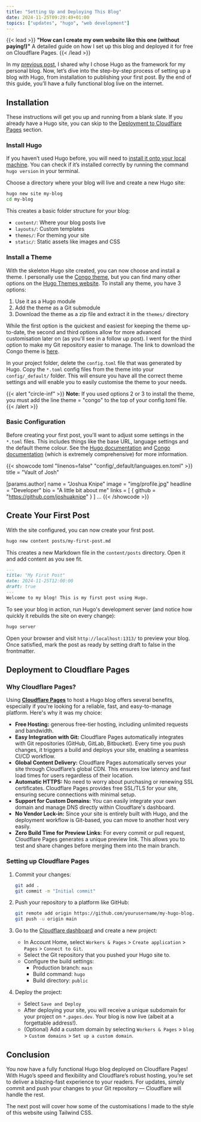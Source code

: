 ```yaml
---
title: "Setting Up and Deploying This Blog"
date: 2024-11-25T09:29:49+01:00
topics: ["updates", "hugo", "web development"]
---
```


{{< lead >}}
**"How can I create my own website like this one (without paying!)"** A detailed guide on how I set up this blog and deployed it for free on Cloudflare Pages.
{{< /lead >}}

In my [previous post](/blog/why-i-built-this-blog-with-hugo/), I shared why I chose Hugo as the framework for my personal blog. Now, let’s dive into the step-by-step process of setting up a blog with Hugo, from installation to publishing your first post. By the end of this guide, you’ll have a fully functional blog live on the internet.

## Installation

These instructions will get you up and running from a blank slate. If you already have a Hugo site, you can skip to the [Deployment to Cloudflare Pages](#deployment-to-cloudflare-pages) section.

### Install Hugo

If you haven’t used Hugo before, you will need to [install it onto your local machine](https://gohugo.io/getting-started/installing/). You can check if it’s installed correctly by running the command `hugo version` in your terminal.

Choose a directory where your blog will live and create a new Hugo site:
```bash
hugo new site my-blog
cd my-blog
```

This creates a basic folder structure for your blog:
- `content/`: Where your blog posts live
- `layouts/`: Custom templates
- `themes/`: For theming your site
- `static/`: Static assets like images and CSS

### Install a Theme

With the skeleton Hugo site created, you can now choose and install a theme. I personally use the [Congo theme](https://jpanther.github.io/congo/), but you can find many other options on the [Hugo Themes website](https://themes.gohugo.io/).
To install any theme, you have 3 options:
1. Use it as a Hugo module
2. Add the theme as a Git submodule
3. Download the theme as a zip file and extract it in the `themes/` directory

While the first option is the quickest and easiest for keeping the theme up-to-date, the second and third options allow for more advanced customisation later on (as you'll see in a follow up post). I went for the third option to make my Git repository easier to manage. The link to download the Congo theme is [here](https://github.com/jpanther/congo/releases/tag/v2.9.0).

In your project folder, delete the `config.toml` file that was generated by Hugo. Copy the `*.toml` config files from the theme into your `config/_default/` folder. This will ensure you have all the correct theme settings and will enable you to easily customise the theme to your needs.

{{< alert "circle-inf" >}}
**Note:** If you used options 2 or 3 to install the theme, you must add the line theme = "congo" to the top of your config.toml file.
{{< /alert >}}

### Basic Configuration

Before creating your first post, you'll want to adjust some settings in the `*.toml` files. This includes things like the base URL, language settings and the default theme colour. See the [Hugo documentation](https://gohugo.io/getting-started/configuration/) and [Congo documentation](https://jpanther.github.io/congo/docs/configuration/) (which is extremely comprehensive) for more information.

{{< showcode toml "linenos=false" "config/_default/languages.en.toml" >}}
title = "Vault of Josh"

[params.author]
  name = "Joshua Knipe"
  image = "img/profile.jpg"
  headline = "Developer"
  bio = "A little bit about me" 
  links = [
    { github = "https://github.com/joshuaknipe" }
]
...
{{< /showcode >}}

## Create Your First Post

With the site configured, you can now create your first post.
```bash
hugo new content posts/my-first-post.md
```

This creates a new Markdown file in the `content/posts` directory. Open it and add content as you see fit.

```markdown
---  
title: "My First Post"  
date: 2024-11-25T12:00:00  
draft: true  
---
Welcome to my blog! This is my first post using Hugo.
```

To see your blog in action, run Hugo's development server (and notice how quickly it rebuilds the site on every change):
```bash
hugo server  
```
Open your browser and visit `http://localhost:1313/` to preview your blog.
Once satisfied, mark the post as ready by setting draft to false in the frontmatter.


## Deployment to Cloudflare Pages

### Why Cloudflare Pages?

Using [**Cloudflare Pages**](https://pages.cloudflare.com/) to host a Hugo blog offers several benefits, especially if you're looking for a reliable, fast, and easy-to-manage platform. Here's why it was my choice:  
- **Free Hosting:** generous free-tier hosting, including unlimited requests and bandwidth.
- **Easy Integration with Git:** Cloudflare Pages automatically integrates with Git repositories (GitHub, GitLab, Bitbucket). Every time you push changes, it triggers a build and deploys your site, enabling a seamless CI/CD workflow.  
- **Global Content Delivery:** Cloudflare Pages automatically serves your site through Cloudflare’s global CDN. This ensures low latency and fast load times for users regardless of their location.
- **Automatic HTTPS:** No need to worry about purchasing or renewing SSL certificates. Cloudflare Pages provides free SSL/TLS for your site, ensuring secure connections with minimal setup.
- **Support for Custom Domains:** You can easily integrate your own domain and manage DNS directly within Cloudflare's dashboard.
- **No Vendor Lock-in:** Since your site is entirely built with Hugo, and the deployment workflow is Git-based, you can move to another host very easily.
- **Zero Build Time for Preview Links:** For every commit or pull request, Cloudflare Pages generates a unique preview link. This allows you to test and share changes before merging them into the main branch. 

### Setting up Cloudflare Pages

1. Commit your changes:  
   ```bash  
   git add .  
   git commit -m "Initial commit"  
   ```  

2. Push your repository to a platform like GitHub:  
   ```bash  
   git remote add origin https://github.com/yourusername/my-hugo-blog.git  
   git push -u origin main  
   ``` 

3. Go to the [Cloudflare dashboard](https://dash.cloudflare.com/) and create a new project:
   - In Account Home, select `Workers & Pages` > `Create application` > `Pages` > `Connect to Git`.
   - Select the Git repository that you pushed your Hugo site to.  
   - Configure the build settings:  
     - Production branch: `main`  
     - Build command: `hugo`
     - Build directory: `public`

4. Deploy the project:
    - Select `Save and Deploy`
    - After deploying your site, you will receive a unique subdomain for your project on `*.pages.dev`. Your blog is now live (albeit at a forgettable address!).
    - (Optional) Add a custom domain by selecting `Workers & Pages` > `blog` > `Custom domains` > `Set up a custom domain`.


## Conclusion

You now have a fully functional Hugo blog deployed on Cloudflare Pages! With Hugo’s speed and flexibility and Cloudflare’s robust hosting, you’re set to deliver a blazing-fast experience to your readers. For updates, simply commit and push your changes to your Git repository — Cloudflare will handle the rest.

The next post will cover how some of the customisations I made to the style of this website using Tailwind CSS.